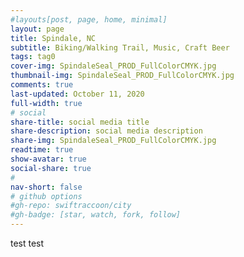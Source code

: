 ```yaml
---
#layouts[post, page, home, minimal]
layout: page
title: Spindale, NC
subtitle: Biking/Walking Trail, Music, Craft Beer
tags: tag0
cover-img: SpindaleSeal_PROD_FullColorCMYK.jpg
thumbnail-img: SpindaleSeal_PROD_FullColorCMYK.jpg
comments: true
last-updated: October 11, 2020
full-width: true
# social
share-title: social media title
share-description: social media description
share-img: SpindaleSeal_PROD_FullColorCMYK.jpg
readtime: true
show-avatar: true
social-share: true
#
nav-short: false
# github options
#gh-repo: swiftraccoon/city
#gh-badge: [star, watch, fork, follow]
---
```

test test
